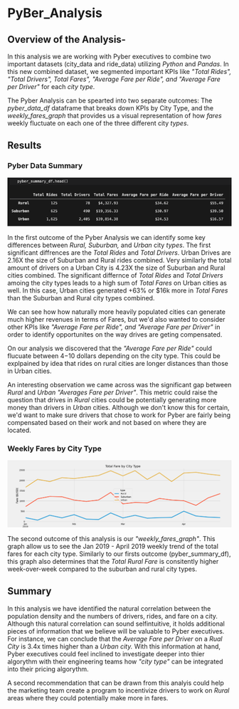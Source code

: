 # PyBer_Analysis
        
## Overview of the Analysis-

In this analysis we are working with Pyber executives to combine two important datasets (city_data and ride_data) utilizing *Python* and *Pandas*. In this new combined dataset, we segmented important KPIs like *"Total Rides", "Total Drivers", Total Fares", "Average Fare per Ride", and "Average Fare per Driver"* for each *city type*. 

The Pyber Analysis can be spearted into two separate outcomes: The *pyber_data_df* dataframe that breaks down KPIs by City Type, and the *weekly_fares_graph* that provides us a visual representation of how *fares* weekly fluctuate on each one of the three different city *types*. 
   
## Results   
   
### Pyber Data Summary  
   
![image](https://github.com/ejyongc/PyBer_Analysis/blob/main/Analysis/pyber_summary_df.png)

In the first outcome of the Pyber Analysis we can identify some key differences between *Rural, Suburban,* and *Urban* city *types*. The first significant diffrences are the *Total Rides* and *Total Drivers*. Urban Drives are 2.16X the size of Suburban and Rural rides combined. Very similarly the total amount of drivers on a Urban City is 4.23X the size of Suburban and Rural cities combined. 
The significant differnce of *Total Rides* and *Total Drivers* amoing the city types leads to a high sum of *Total Fares* on Urban cities as well.  In this case, Urban cities generated +63% or $16k more in *Total Fares* than the Suburban and Rural city types combined.

We can see how how naturally more heavily populated cities can generate much higher revenues in terms of Fares, but we'd also wanted to consider other KPIs like *"Average Fare per Ride", and "Average Fare per Driver"* in order to identify opportunites on the way drives are geting compensated.

On our analysis we discovered that the *"Average Fare per Ride"* could flucuate between $4-$10 dollars depending on the city type. This could be explpained by idea that rides on rural cities are longer distances than those in Urban cities. 

An interesting observation we came across was the significant gap between *Rural* and *Urban* *"Averages Fare per Driver"*. This metric could raise the question that drives in *Rural* cities could be potentially generating more money than drivers in *Urban* cities. Although we don't know this for certain, we'd want to make sure drivers that chose to work for Pyber are fairly being compensated based on their work and not based on where they are located.  

### Weekly Fares by City Type
![image](https://github.com/ejyongc/PyBer_Analysis/blob/main/Analysis/PyBer_fare_summary.png) 

The second outcome of this analysis is our *"weekly_fares_graph"*. This graph allow us to see the Jan 2019 - April 2019 weekly trend of the total fares for each city type. Similarly to our firsts outcome (pyber_summary_df), this graph also determines that the *Total Rural Fare* is consitently higher week-over-week compared to the suburban and rural city types. 

## Summary

In this analysis we have identified the natural correlation between the population density and the numbers of drivers, rides, and fare on a city. Although this natural correlation can sound selfintuitive, it holds additional pieces of information that we believe will be valuable to Pyber executives. 
For instance, we can conclude that the *Average Fare per Driver* on a *Rual City* is 3.4x times higher than a *Urban city.* 
With this information at hand, Pyber executives could feel inclined to investigate deeper into thier algorythm with their engineering teams how *"city type"* can be integrated into their pricing algorythm.

A second recommendation that can be drawn from this analyis could help the marketing team create a program to incentivize drivers to work on *Rural* areas where they could potentially make more in fares. 
